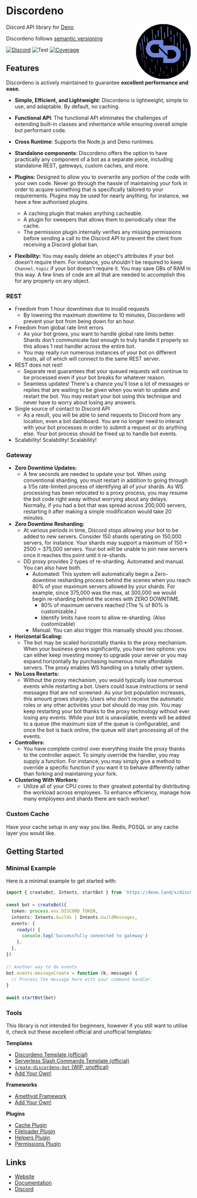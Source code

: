 # Discordeno

<img align="right" src="https://raw.githubusercontent.com/discordeno/discordeno/main/site/static/img/logo.png" height="150px">

Discord API library for [Deno](https://deno.land)

Discordeno follows [semantic versioning](https://semver.org/)

[![Discord](https://img.shields.io/discord/785384884197392384?color=7289da&logo=discord&logoColor=dark)](https://discord.com/invite/5vBgXk3UcZ)
![Test](https://github.com/discordeno/discordeno/workflows/Test/badge.svg)
[![Coverage](https://img.shields.io/codecov/c/gh/discordeno/discordeno)](https://codecov.io/gh/discordeno/discordeno)

## Features

Discordeno is actively maintained to guarantee **excellent performance and ease.**

- **Simple, Efficient, and Lightweight**: Discordeno is lightweight, simple to use, and adaptable. By default, no
  caching.
- **Functional API**: The functional API eliminates the challenges of extending built-in classes and inheritance while
  ensuring overall simple but performant code.
- **Cross Runtime**: Supports the Node.js and Deno runtimes.
- **Standalone components**: Discordeno offers the option to have practically any component of a bot as a separate
  piece, including standalone REST, gateways, custom caches, and more.
- **Plugins:** Designed to allow you to overwrite any portion of the code with your own code. Never go through the
  hassle of maintaining your fork in order to acquire something that is specifically tailored to your requirements.
  Plugins may be used for nearly anything; for instance, we have a few authorised plugins.

  - A caching plugin that makes anything cacheable.
  - A plugin for sweepers that allows them to periodically clear the cache.
  - The permission plugin internally verifies any missing permissions before sending a call to the Discord API to
    prevent the client from receiving a Discord global ban.

- **Flexibility:** You may easily delete an object's attributes if your bot doesn't require them. For instance, you
  shouldn't be required to keep `Channel.topic` if your bot doesn't require it. You may save GBs of RAM in this way. A
  few lines of code are all that are needed to accomplish this for any property on any object.

### REST

- Freedom from 1 hour downtimes due to invalid requests
  - By lowering the maximum downtime to 10 minutes, Discordeno will prevent your bot from being down for an hour.
- Freedom from global rate limit errors
  - As your bot grows, you want to handle global rate limits better. Shards don't communicate fast enough to truly
    handle it properly so this allows 1 rest handler across the entire bot.
  - You may really run numerous instances of your bot on different hosts, all of which will connect to the same REST
    server.
- REST does not rest!
  - Separate rest guarantees that your queued requests will continue to be processed even if your bot breaks for
    whatever reason.
  - Seamless updates! There's a chance you'll lose a lot of messages or replies that are waiting to be given when you
    wish to update and restart the bot. You may restart your bot using this technique and never have to worry about
    losing any answers.
- Single source of contact to Discord API
  - As a result, you will be able to send requests to Discord from any location, even a bot dashboard. You are no longer
    need to interact with your bot processes in order to submit a request or do anything else. Your bot process should
    be freed up to handle bot events.
- Scalability! Scalability! Scalability!

### Gateway

- **Zero Downtime Updates:**
  - A few seconds are needed to update your bot. When using conventional sharding, you must restart in addition to going
    through a 1/5s rate-limited process of identifying all of your shards. As WS processing has been relocated to a
    proxy process, you may resume the bot code right away without worrying about any delays. Normally, if you had a bot
    that was spread across 200,000 servers, restarting it after making a simple modification would take 20 minutes.
- **Zero Downtime Resharding:**
  - At various periods in time, Discord stops allowing your bot to be added to new servers. Consider 150 shards
    operating on 150,000 servers, for instance. Your shards may support a maximum of 150 \* 2500 = 375,000 servers. Your
    bot will be unable to join new servers once it reaches this point until it re-shards.
  - DD proxy provides 2 types of re-sharding. Automated and manual. You can also have both.
    - Automated: This system will automatically begin a Zero-downtime resharding process behind the scenes when you
      reach 80% of your maximum servers allowed by your shards. For example, since 375,000 was the max, at 300,000 we
      would begin re-sharding behind the scenes with ZERO DOWNTIME.
      - 80% of maximum servers reached (The % of 80% is customizable.)
      - Identify limits have room to allow re-sharding. (Also customizable)
    - Manual: You can also trigger this manually should you choose.
- **Horizontal Scaling:**
  - The bot may be scaled horizontally thanks to the proxy mechanism. When your business grows significantly, you have
    two options: you can either keep investing money to upgrade your server or you may expand horizontally by purchasing
    numerous more affordable servers. The proxy enables WS handling on a totally other system.
- **No Loss Restarts:**
  - Without the proxy mechanism, you would typically lose numerous events while restarting a bot. Users could issue
    instructions or send messages that are not screened. As your bot population increases, this amount grows sharply.
    Users who don't receive the automatic roles or any other activities your bot should do may join. You may keep
    restarting your bot thanks to the proxy technology without ever losing any events. While your bot is unavailable,
    events will be added to a queue (the maximum size of the queue is configurable), and once the bot is back online,
    the queue will start processing all of the events.
- **Controllers:**
  - You have complete control over everything inside the proxy thanks to the controller aspect. To simply override the
    handler, you may supply a function. For instance, you may simply give a method to override a specific function if
    you want it to behave differently rather than forking and maintaining your fork.
- **Clustering With Workers:**
  - Utilize all of your CPU cores to their greatest potential by distributing the workload across employees. To enhance
    efficiency, manage how many employees and shards there are each worker!

### Custom Cache

Have your cache setup in any way you like. Redis, PGSQL or any cache layer you would like.

## Getting Started

### Minimal Example

Here is a minimal example to get started with:

```typescript
import { createBot, Intents, startBot } from 'https://deno.land/x/discordeno@13.0.0/mod.ts'

const bot = createBot({
  token: process.env.DISCORD_TOKEN,
  intents: Intents.Guilds | Intents.GuildMessages,
  events: {
    ready() {
      console.log('Successfully connected to gateway')
    },
  },
})

// Another way to do events
bot.events.messageCreate = function (b, message) {
  // Process the message here with your command handler.
}

await startBot(bot)
```

### Tools

This library is not intended for beginners, however if you still want to utilise it, check out these excellent official
and unofficial templates:

**Templates**

- [Discordeno Template (official)](https://github.com/discordeno/discordeno/tree/main/template)
- [Serverless Slash Commands Template (official)](https://github.com/discordeno/serverless-deno-deploy-template)
- [`create-discordeno-bot` (WIP, unoffical)](https://github.com/Reboot-Codes/create-discordeno-bot/)
- [Add Your Own!](https://github.com/discordeno/discordeno/pulls)

**Frameworks**

- [Amethyst Framework](https://github.com/AmethystFramework/framework)
- [Add Your Own!](https://github.com/discordeno/discordeno/pulls)

**Plugins**

- [Cache Plugin](plugins/cache)
- [Fileloader Plugin](plugins/fileloader)
- [Helpers Plugin](plugins/helpers)
- [Permissions Plugin](plugins/permissions)

## Links

- [Website](https://discordeno.github.io/discordeno/)
- [Documentation](https://doc.deno.land/https/deno.land/x/discordeno/mod.ts)
- [Discord](https://discord.com/invite/5vBgXk3UcZ)
